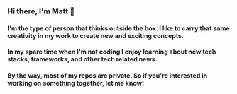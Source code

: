 ### Hi there, I'm Matt 👋

#### I'm the type of person that thinks outside the box. I like to carry that same creativity in my work to create new and exciting concepts.
#### In my spare time when I'm not coding I enjoy learning about new tech stacks, frameworks, and other tech related news.
#### By the way, most of my repos are private. So if you're interested in working on something together, let me know!
